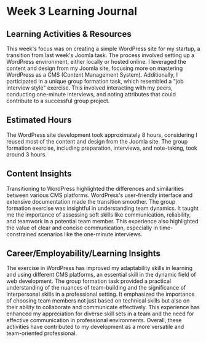 # Week 3 Learning Journal
## Learning Activities & Resources
This week's focus was on creating a simple WordPress site for my startup, a transition from last week's Joomla task. The process involved setting up a WordPress environment, either locally or hosted online. I leveraged the content and design from my Joomla site, focusing more on mastering WordPress as a CMS (Content Management System). Additionally, I participated in a unique group formation task, which resembled a "job interview style" exercise. This involved interacting with my peers, conducting one-minute interviews, and noting attributes that could contribute to a successful group project. 
## Estimated Hours
The WordPress site development took approximately 8 hours, considering I reused most of the content and design from the Joomla site. The group formation exercise, including preparation, interviews, and note-taking, took around 3 hours.
## Content Insights
Transitioning to WordPress highlighted the differences and similarities between various CMS platforms. WordPress's user-friendly interface and extensive documentation made the transition smoother. The group formation exercise was insightful in understanding team dynamics. It taught me the importance of assessing soft skills like communication, reliability, and teamwork in a potential team member. This experience also highlighted the value of clear and concise communication, especially in time-constrained scenarios like the one-minute interviews.
## Career/Employability/Learning Insights 
The exercise in WordPress has improved my adaptability skills in learning and using different CMS platforms, an essential skill in the dynamic field of web development. The group formation task provided a practical understanding of the nuances of team-building and the significance of interpersonal skills in a professional setting. It emphasized the importance of choosing team members not just based on technical skills but also on their ability to collaborate and communicate effectively. This experience has enhanced my appreciation for diverse skill sets in a team and the need for effective communication in professional environments. Overall, these activities have contributed to my development as a more versatile and team-oriented professional.